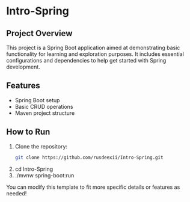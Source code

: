 # Intro-Spring

## Project Overview
This project is a Spring Boot application aimed at demonstrating basic functionality for learning and exploration purposes. It includes essential configurations and dependencies to help get started with Spring development.

## Features
- Spring Boot setup
- Basic CRUD operations
- Maven project structure

## How to Run
1. Clone the repository:
   ```bash
   git clone https://github.com/rusdeexii/Intro-Spring.git
2. cd Intro-Spring
3. ./mvnw spring-boot:run

You can modify this template to fit more specific details or features as needed!

